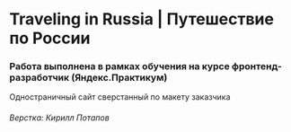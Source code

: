 # Traveling in Russia | Путешествие по России
### Работа выполнена в рамках обучения на курсе фронтенд-разработчик (Яндекс.Практикум)
Одностраничный сайт сверстанный по макету заказчика

###### Верстка: Кирилл Потапов
